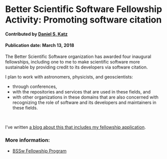 # Better Scientific Software Fellowship Activity: Promoting software citation


#### Contributed by [Daniel S. Katz](https://github.com/danielskatz "Daniel S. Katz GitHub Profile")

#### Publication date: March 13, 2018

The Better Scientific Software organization has awarded four inaugural fellowships, including one to me to make scientific software more sustainable by providing credit to its developers via software citation.

I plan to work with astronomers, physicists, and geoscientists: 
- through conferences,
- with the repositories and services that are used in these fields, and
- with other organizations in these domains that are also concerned with recognizing the role of software and its developers and maintainers in these fields.

<br>

I've written [a blog about this that includes my fellowship application](https://danielskatzblog.wordpress.com/2018/02/08/better-scientific-software-fellowship/).

### More information: 
- [BSSw Fellowship Program](https://bssw.io/pages/bssw-fellowship-program)

<!---
Publish: Yes
Categories: collaboration
Topics: discussion forums, Q&A sites, projects and organizations
Tags: bssw-blog-article
Level: 2
Prerequisites: default
Aggregate: none
--->
